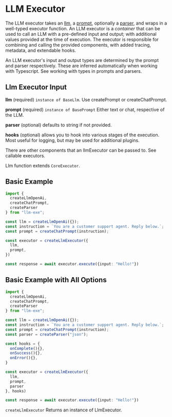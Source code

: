 # LLM Executor

The LLM executor takes an [llm](/llm), a [prompt](/prompt), optionally a [parser](/parser), and wraps in a well-typed executor function. An LLM executor is a *container* that can be used to call an LLM with a pre-defined input and output; with additional values provided at the time of execution. The executor is responsible for combining and calling the provided components, with added tracing, metadata, and extendable hooks.

An LLM executor's input and output types are determined by the prompt and parser respectively. These are inferred automatically when working with Typescript. See working with types in prompts and parsers.

## Llm Executor Input
**llm** (required) `instance of BaseLlm`. Use createPrompt or createChatPrompt.

**prompt** (required) `instance of BasePrompt` Either text or chat, respective of the LLM.

**parser** (optional) defaults to string if not provided.

**hooks** (optional) allows you to hook into various stages of the execution. Most useful for logging, but may be used for additional plugins.

There are other components that an llmExecutor can be passed to. See callable executors.

Llm function extends `CoreExecutor`.

## Basic Example
```typescript
import {
  createLlmOpenAi,
  createChatPrompt,
  createParser
} from "llm-exe";

const llm = createLlmOpenAi({});
const instruction = `You are a customer support agent. Reply below.`;
const prompt = createChatPrompt(instruction);

const executor = createLlmExecutor({
  llm,
  prompt,
})

const response = await executor.execute({input: "Hello!"})
```

## Basic Example with All Options
```typescript
import {
  createLlmOpenAi,
  createChatPrompt,
  createParser
} from "llm-exe";

const llm = createLlmOpenAi({});
const instruction = `You are a customer support agent. Reply below.`;
const prompt = createChatPrompt(instruction);
const parser = createParser("json");

const hooks = {
  onComplete(){},
  onSuccess(){},
  onError(){},
}

const executor = createLlmExecutor({
  llm,
  prompt,
  parser
}, hooks)

const response = await executor.execute({input: "Hello!"})
```

`createLlmExecutor` Returns an instance of LlmExecutor. 


